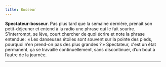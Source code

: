 ```yaml
---
title: Bosseur
---
```


**Spectateur-bosseur**. Pas plus tard que la semaine dernière, prenait son petit-déjeuner et entend à la radio une phrase qui le fait sourire. S'interrompt, se lève, court chercher de quoi écrire et note la phrase entendue : « Les danseuses étoiles sont souvent sur la pointe des pieds, pourquoi n’en prend-on pas des plus grandes ? » Spectateur, c'est un état permanent, ça se travaille continuellement, sans discontinuer, d’un bout à l’autre de la journée.

***